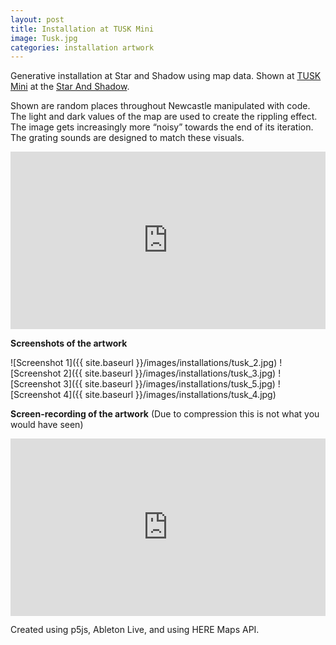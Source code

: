 ```yaml
---
layout: post
title: Installation at TUSK Mini
image: Tusk.jpg
categories: installation artwork
---
```


Generative installation at Star and Shadow using map data.
Shown at [TUSK Mini](https://tuskmusic.org/event/tusk-mini/) at the [Star And Shadow](https://www.starandshadow.org.uk/).

Shown are random places throughout Newcastle manipulated with code. The light and dark values of the map are used to create the rippling effect. The image gets increasingly more “noisy” towards the end of its iteration. The grating sounds are designed to match these visuals.

<div style="padding:56.25% 0 0 0;position:relative;"><iframe src="https://player.vimeo.com/video/696950032?h=229f949b14&title=0&byline=0&portrait=0" style="position:absolute;top:0;left:0;width:100%;height:100%;" frameborder="0" allow="autoplay; fullscreen; picture-in-picture" allowfullscreen></iframe></div><script src="https://player.vimeo.com/api/player.js"></script>

**Screenshots of the artwork**

![Screenshot 1]({{ site.baseurl }}/images/installations/tusk_2.jpg)
![Screenshot 2]({{ site.baseurl }}/images/installations/tusk_3.jpg)
![Screenshot 3]({{ site.baseurl }}/images/installations/tusk_5.jpg)
![Screenshot 4]({{ site.baseurl }}/images/installations/tusk_4.jpg)

**Screen-recording of the artwork** (Due to compression this is not what you would have seen)

<div style="padding:56.25% 0 0 0;position:relative;"><iframe src="https://player.vimeo.com/video/696955567?h=5342403b0c&title=0&byline=0&portrait=0" style="position:absolute;top:0;left:0;width:100%;height:100%;" frameborder="0" allow="autoplay; fullscreen; picture-in-picture" allowfullscreen></iframe></div><script src="https://player.vimeo.com/api/player.js"></script>

Created using p5js, Ableton Live, and using HERE Maps API.
